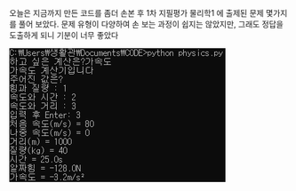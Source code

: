 오늘은 지금까지 만든 코드를 좀더 손본 후 1차 지필평가 물리학1 에 출제된 문제 몇가지를 풀어 보았다. 문제 유형이 다양하여 손 보는 과정이 쉽지는 않았지만, 그래도 정답을 도출하게 되니 기분이 너무 좋았다

![](/assets/190504-ich-physics.PNG)

